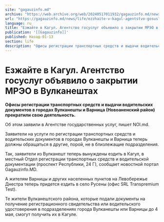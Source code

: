 ```yaml
---
site: "gagauzinfo.md"
archive: "https://web.archive.org/web/20240517011932/gagauzinfo.md/news/life/ezzhaite-v-kagul-agentstvo-gosuslug-obyavilo-o-zakritii-mreo-v-vulkaneshtah"
url: "https://gagauzinfo.md/news/life/ezzhaite-v-kagul-agentstvo-gosuslug-obyavilo-o-zakritii-mreo-v-vulkaneshtah"
language: ru
title: "Езжайте в Кагул. Агентство госуслуг объявило о закрытии МРЭО в Вулканештах"
publication: '[[Gagauzinfo]]'
published: Назад-01-13
section: life
description: "Офисы регистрации транспортных средств и выдачи водительских документов в городах Вулканешты и Варница (Новоаненский район) прекратили свою деятельность."
---
```


# Езжайте в Кагул. Агентство госуслуг объявило о закрытии МРЭО в Вулканештах

**Офисы регистрации транспортных средств и выдачи водительских документов в городах Вулканешты и Варница (Новоаненский район) прекратили свою деятельность.**

Об этом заявили в Агентстве государственных услуг, пишет NOI.md.

Заявители на услуги по регистрации транспортных средств и водительских документов в городах Вулканешты и Варница теперь должны обращаться в другие, порой, не в близлежащие подразделения.

Так, заявители из Вулканешт теперь вынуждены ездить в Кагул, в местный Отдел регистрации транспортных средств и водительской документации (проспект Республики, 24 Г), сообщает новостной портал Gagauzinfo.MD.

А жителям Варницы и других населенных пунктов на Левобережье Днестра теперь придется ездить в село Русены (офис SRL Transpremium Test).

Те жители Вулканештского района, которые подали документы на получение регистрационного свидетельства или водительского удостоверения в подразделениях города Вулканешты или Варницы до 4 мая, смогут получить их в Кагуле.